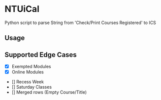 # NTUiCal
Python script to parse String from 'Check/Print Courses Registered' to ICS 

## Usage

## Supported Edge Cases
- [x] Exempted Modules
- [x] Online Modules
- [] Recess Week
- [] Saturday Classes
- [] Merged rows (Empty Course/Title)